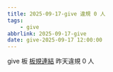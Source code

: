 ```yaml
---
title: 2025-09-17-give 違規 0 人
tags:
    - give
abbrlink: 2025-09-17-give
date: give-2025-09-17 12:00:00
---
```

give 板 [板規連結](https://www.ptt.cc/bbs/give/M.1612495900.A.C32.html)
昨天違規 0 人
